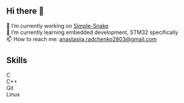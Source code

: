 ## Hi there 👋
🔭 I’m currently working on [Simple-Snake](https://github.com/Aidan2803/Simple-Snake)<br>
🌱 I’m currently learning embedded development, STM32 specifically<br>
📫 How to reach me: anastasiia.radchenko2803@gmail.com

## Skills
C<br>
C++<br>
Git<br>
Linux<br>

<!--
**Aidan2803/Aidan2803** is a ✨ _special_ ✨ repository because its `README.md` (this file) appears on your GitHub profile.

Here are some ideas to get you started:

- 🔭 I’m currently working on ...
- 🌱 I’m currently learning ...
- 👯 I’m looking to collaborate on ...
- 🤔 I’m looking for help with ...
- 💬 Ask me about ...
- 📫 How to reach me: ...
- 😄 Pronouns: ...
- ⚡ Fun fact: ...
-->
